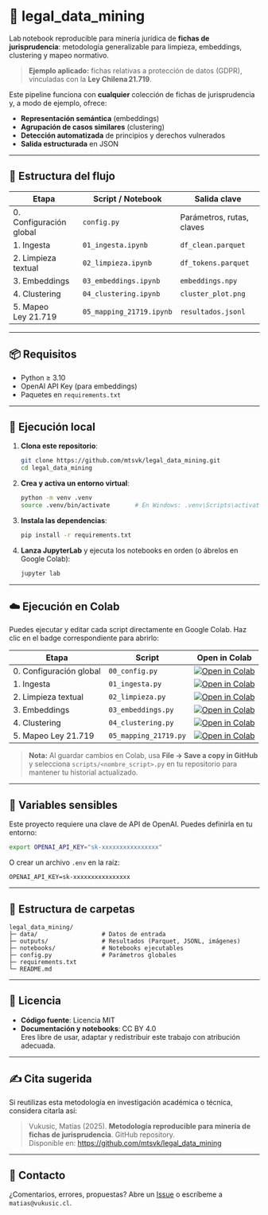 # 🤖 legal_data_mining

Lab notebook reproducible para minería jurídica de **fichas de jurisprudencia**: metodología generalizable para limpieza, embeddings, clustering y mapeo normativo.  

> **Ejemplo aplicado:** fichas relativas a protección de datos (GDPR), vinculadas con la **Ley Chilena 21.719**.

Este pipeline funciona con **cualquier** colección de fichas de jurisprudencia y, a modo de ejemplo, ofrece:

- **Representación semántica** (embeddings)  
- **Agrupación de casos similares** (clustering)  
- **Detección automatizada** de principios y derechos vulnerados  
- **Salida estructurada** en JSON  

---

## 🧩 Estructura del flujo

| Etapa                   | Script / Notebook        | Salida clave               |
|-------------------------|--------------------------|----------------------------|
| 0. Configuración global | `config.py`              | Parámetros, rutas, claves  |
| 1. Ingesta              | `01_ingesta.ipynb`       | `df_clean.parquet`         |
| 2. Limpieza textual     | `02_limpieza.ipynb`      | `df_tokens.parquet`        |
| 3. Embeddings           | `03_embeddings.ipynb`    | `embeddings.npy`           |
| 4. Clustering           | `04_clustering.ipynb`    | `cluster_plot.png`         |
| 5. Mapeo Ley 21.719     | `05_mapping_21719.ipynb` | `resultados.jsonl`         |

---

## 📦 Requisitos

- Python ≥ 3.10  
- OpenAI API Key (para embeddings)  
- Paquetes en `requirements.txt`  

---

## 🚀 Ejecución local

1. **Clona este repositorio**:

   ```bash
   git clone https://github.com/mtsvk/legal_data_mining.git
   cd legal_data_mining
   ```

2. **Crea y activa un entorno virtual**:

   ```bash
   python -m venv .venv
   source .venv/bin/activate       # En Windows: .venv\Scripts\activate
   ```

3. **Instala las dependencias**:

   ```bash
   pip install -r requirements.txt
   ```

4. **Lanza JupyterLab** y ejecuta los notebooks en orden (o ábrelos en Google Colab):

   ```bash
   jupyter lab
   ```

---

## ☁️ Ejecución en Colab

Puedes ejecutar y editar cada script directamente en Google Colab. Haz clic en el badge correspondiente para abrirlo:

| Etapa                   | Script                | Open in Colab                                                                                                      |
|-------------------------|-----------------------|--------------------------------------------------------------------------------------------------------------------|
| 0. Configuración global | `00_config.py`        | [![Open in Colab](https://colab.research.google.com/assets/colab-badge.svg)](https://colab.research.google.com/github/tu_usuario/legal_data_mining/blob/main/scripts/00_config.py) |
| 1. Ingesta              | `01_ingesta.py`       | [![Open in Colab](https://colab.research.google.com/assets/colab-badge.svg)](https://colab.research.google.com/github/tu_usuario/legal_data_mining/blob/main/scripts/01_ingesta.py) |
| 2. Limpieza textual     | `02_limpieza.py`      | [![Open in Colab](https://colab.research.google.com/assets/colab-badge.svg)](https://colab.research.google.com/github/tu_usuario/legal_data_mining/blob/main/scripts/02_limpieza.py) |
| 3. Embeddings           | `03_embeddings.py`    | [![Open in Colab](https://colab.research.google.com/assets/colab-badge.svg)](https://colab.research.google.com/github/tu_usuario/legal_data_mining/blob/main/scripts/03_embeddings.py) |
| 4. Clustering           | `04_clustering.py`    | [![Open in Colab](https://colab.research.google.com/assets/colab-badge.svg)](https://colab.research.google.com/github/tu_usuario/legal_data_mining/blob/main/scripts/04_clustering.py) |
| 5. Mapeo Ley 21.719     | `05_mapping_21719.py` | [![Open in Colab](https://colab.research.google.com/assets/colab-badge.svg)](https://colab.research.google.com/github/tu_usuario/legal_data_mining/blob/main/scripts/05_mapping_21719.py) |

> **Nota:** Al guardar cambios en Colab, usa **File → Save a copy in GitHub** y selecciona `scripts/<nombre_script>.py` en tu repositorio para mantener tu historial actualizado.

---

## 🔐 Variables sensibles

Este proyecto requiere una clave de API de OpenAI. Puedes definirla en tu entorno:

```bash
export OPENAI_API_KEY="sk-xxxxxxxxxxxxxxxx"
```

O crear un archivo `.env` en la raíz:

```env
OPENAI_API_KEY=sk-xxxxxxxxxxxxxxxx
```

---

## 📂 Estructura de carpetas

```
legal_data_mining/
├─ data/                  # Datos de entrada
├─ outputs/               # Resultados (Parquet, JSONL, imágenes)
├─ notebooks/             # Notebooks ejecutables
├─ config.py              # Parámetros globales
├─ requirements.txt
└─ README.md
```

---

## 📜 Licencia

- **Código fuente**: Licencia MIT  
- **Documentación y notebooks**: CC BY 4.0  
  Eres libre de usar, adaptar y redistribuir este trabajo con atribución adecuada.

---

## ✍️ Cita sugerida

Si reutilizas esta metodología en investigación académica o técnica, considera citarla así:

> Vukusic, Matías (2025). **Metodología reproducible para minería de fichas de jurisprudencia**. GitHub repository.  
> Disponible en: https://github.com/mtsvk/legal_data_mining

---

## 🤝 Contacto

¿Comentarios, errores, propuestas? Abre un [Issue](https://github.com/mtsvk/legal_data_mining/issues) o escríbeme a `matias@vukusic.cl`.
